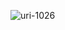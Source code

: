 ![uri-1026](https://user-images.githubusercontent.com/62181222/99328394-2a0b5500-28a6-11eb-857d-df2ba34051f4.png)
